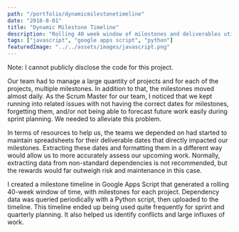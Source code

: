 ```yaml
---
path: "/portfolio/dynamicmilestonetimeline"
date: "2018-8-01"
title: "Dynamic Milestone Timeline"
description: "Rolling 40 week window of milestones and deliverables utilizing Google Sheets."
tags: ["javascript", "google apps script", "python"]
featuredImage: "../../assets/images/javascript.png"
---
```


Note: I cannot publicly disclose the code for this project.

Our team had to manage a large quantity of projects and for each of the projects, multiple milestones. In addition to that, the milestones moved almost daily. As the Scrum Master for our team, I noticed that we kept running into related issues with not having the correct dates for milestones, forgetting them, and/or not being able to forecast future work easily during sprint planning. We needed to alleviate this problem.

In terms of resources to help us, the teams we depended on had started to maintain spreadsheets for their deliverable dates that directly impacted our milestones. Extracting these dates and formatting them in a different way would allow us to more accurately assess our upcoming work. Normally, extracting data from non-standard dependencies is not recommended, but the rewards would far outweigh risk and maintenance in this case.

I created a milestone timeline in Google Apps Script that generated a rolling 40-week window of time, with milestones for each project. Dependency data was queried periodically with a Python script, then uploaded to the timeline. This timeline ended up being used quite frequently for sprint and quarterly planning. It also helped us identify conflicts and large influxes of work.

